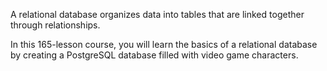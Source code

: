 A relational database organizes data into tables that are linked together through relationships.

In this 165-lesson course, you will learn the basics of a relational database by creating a PostgreSQL database filled with video game characters.
